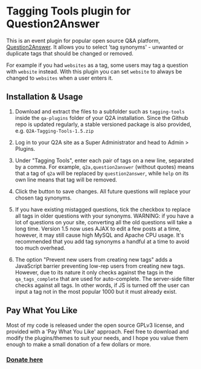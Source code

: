 
Tagging Tools plugin for Question2Answer
=================================================

This is an event plugin for popular open source Q&A platform, [Question2Answer](http://www.question2answer.org). It allows you to select 'tag synonyms' - unwanted or duplicate tags that should be changed or removed.

For example if you had `websites` as a tag, some users may tag a question with `website` instead. With this plugin you can set `website` to always be changed to `websites` when a user enters it.



Installation & Usage
-------------------------------------------------

1. Download and extract the files to a subfolder such as `tagging-tools` inside the `qa-plugins` folder of your Q2A installation. Since the Github repo is updated regularly, a stable versioned package is also provided, e.g. `Q2A-Tagging-Tools-1.5.zip`

2. Log in to your Q2A site as a Super Administrator and head to Admin > Plugins.

3. Under "Tagging Tools", enter each pair of tags on a new line, separated by a comma. For example, `q2a,question2answer` (without quotes) means that a tag of `q2a` will be replaced by `question2answer`, while `help` on its own line means that tag will be removed.

4. Click the button to save changes. All future questions will replace your chosen tag synonyms.

5. If you have existing mistagged questions, tick the checkbox to replace all tags in older questions with your synonyms.
   WARNING: if you have a lot of questions on your site, converting all the old questions will take a long time. Version 1.5 now uses AJAX to edit a few posts at a time, however, it may still cause high MySQL and Apache CPU usage. It's recommended that you add tag synonyms a handful at a time to avoid too much overhead.

6. The option "Prevent new users from creating new tags" adds a JavaScript barrier preventing low-rep users from creating new tags. However, due to its nature it only checks against the tags in the `qa_tags_complete` that are used for auto-complete. The server-side filter checks against all tags. In other words, if JS is turned off the user can input a tag not in the most popular 1000 but it must already exist.



Pay What You Like
-------------------------------------------------

Most of my code is released under the open source GPLv3 license, and provided with a 'Pay What You Like' approach. Feel free to download and modify the plugins/themes to suit your needs, and I hope you value them enough to make a small donation of a few dollars or more.

### [Donate here](https://www.paypal.com/cgi-bin/webscr?cmd=_s-xclick&hosted_button_id=4R5SHBNM3UDLU)
